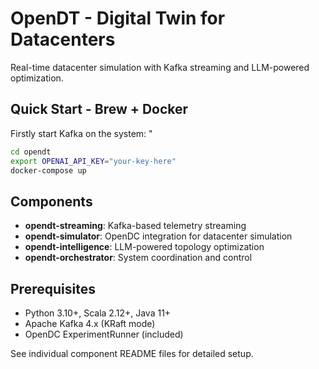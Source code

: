 # OpenDT - Digital Twin for Datacenters

Real-time datacenter simulation with Kafka streaming and LLM-powered optimization.

## Quick Start - Brew + Docker

Firstly start Kafka on the system: "

```bash
cd opendt
export OPENAI_API_KEY="your-key-here"
docker-compose up
```

## Components

- **opendt-streaming**: Kafka-based telemetry streaming
- **opendt-simulator**: OpenDC integration for datacenter simulation  
- **opendt-intelligence**: LLM-powered topology optimization
- **opendt-orchestrator**: System coordination and control

## Prerequisites

- Python 3.10+, Scala 2.12+, Java 11+
- Apache Kafka 4.x (KRaft mode)
- OpenDC ExperimentRunner (included)

See individual component README files for detailed setup.
